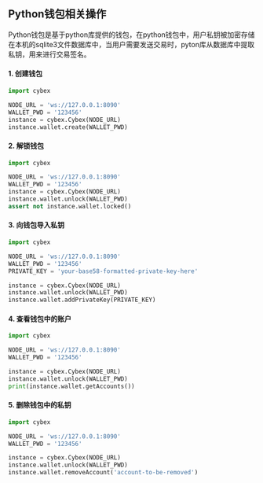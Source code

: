 ## Python钱包相关操作
Python钱包是基于python库提供的钱包，在python钱包中，用户私钥被加密存储在本机的sqlite3文件数据库中，当用户需要发送交易时，pyton库从数据库中提取私钥，用来进行交易签名。

#### 1. 创建钱包
```Python
import cybex

NODE_URL = 'ws://127.0.0.1:8090'
WALLET_PWD = '123456'
instance = cybex.Cybex(NODE_URL)
instance.wallet.create(WALLET_PWD)
```

#### 2. 解锁钱包
```Python
import cybex

NODE_URL = 'ws://127.0.0.1:8090'
WALLET_PWD = '123456'
instance = cybex.Cybex(NODE_URL)
instance.wallet.unlock(WALLET_PWD)
assert not instance.wallet.locked()
```

#### 3. 向钱包导入私钥
```Python
import cybex

NODE_URL = 'ws://127.0.0.1:8090'
WALLET_PWD = '123456'
PRIVATE_KEY = 'your-base58-formatted-private-key-here'

instance = cybex.Cybex(NODE_URL)
instance.wallet.unlock(WALLET_PWD)
instance.wallet.addPrivateKey(PRIVATE_KEY)
```

#### 4. 查看钱包中的账户
```Python
import cybex

NODE_URL = 'ws://127.0.0.1:8090'
WALLET_PWD = '123456'

instance = cybex.Cybex(NODE_URL)
instance.wallet.unlock(WALLET_PWD)
print(instance.wallet.getAccounts())
```

#### 5. 删除钱包中的私钥
```Python
import cybex

NODE_URL = 'ws://127.0.0.1:8090'
WALLET_PWD = '123456'

instance = cybex.Cybex(NODE_URL)
instance.wallet.unlock(WALLET_PWD)
instance.wallet.removeAccount('account-to-be-removed')
```
